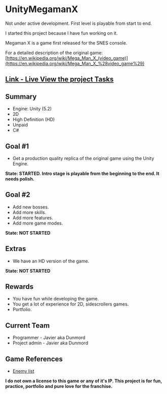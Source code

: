 # UnityMegamanX

Not under active development. First level is playable from start to end.

I started this project because I have fun working on it.

Megaman X is a game first released for the SNES console.

For a detailed description of the original game: 
 [https://en.wikipedia.org/wiki/Mega_Man_X_(video_game)](https://en.wikipedia.org/wiki/Mega_Man_X_%28video_game%29)

[Link - Live View the project Tasks](https://trello.com/b/id4gzSrT/megamanx-unity)
------------------------------------------------------------------------

Summary
-------
 - Engine: Unity (5.2)
 - 2D
 - High Definition (HD)
 - Unpaid
 - C#


Goal #1
-------

 - Get a production quality replica of the original game using the Unity
   Engine.

**State: STARTED. Intro stage is playable from the beginning to the end. It needs polish.**


Goal #2
-------

 - Add new bosses.
 - Add more skills.
 - Add more features.
 - Add more game modes.

**State: NOT STARTED**


Extras
------
 - We have an HD version of the game.

**State: NOT STARTED**

Rewards
------- 
 - You have fun while developing the game.
 - You get a lot of experience for 2D, sidescrollers games.
 - Portfolio.

Current Team
------------

 - Programmer - Javier aka Dunmord
 - Project admin - Javier aka Dunmord

Game References
---------------

 - [Enemy list](http://strategywiki.org/wiki/Mega_Man_X/Enemies)


**I do not own a license to this game or any of it's IP. This project is for fun, practice, portfolio and pure love for the franchise.**
